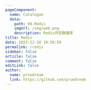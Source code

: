 ```yaml
---
pageComponent:
  name: Catalogue
  data:
    path: 09.Redis
    imgUrl: /img/web.png
    description: Redis内存数据库
title: Redis
date: 2023-12-20 19:59:59
permalink: /redis
sidebar: false
article: false
comment: false
editLink: false
author: 
  name: pruedream
  link: https://github.com/pruedream
---
```

 